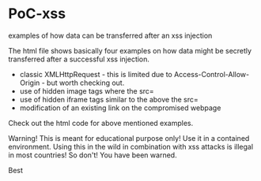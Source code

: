 # PoC-xss
examples of how data can be transferred after an xss injection

The html file shows basically four examples on how data might be secretly transferred after a successful xss injection.

- classic XMLHttpRequest - this is limited due to Access-Control-Allow-Origin - but worth checking out.
- use of hidden image tags where the src=<targetURL>
- use of hidden iframe tags similar to the above the src=<targetURL>
- modification of an existing link on the compromised webpage

Check out the html code for above mentioned examples.

Warning! This is meant for educational purpose only! Use it in a contained environment. Using this in the wild in combination with xss attacks is illegal in most countries! So don't! You have been warned.

Best

